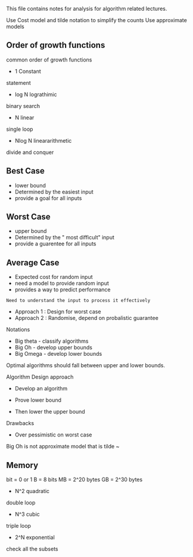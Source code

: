 This file contains notes for analysis for algorithm related lectures.


Use Cost model and tilde notation to simplify the counts
Use approximate models

Order of growth functions
-

common order of growth functions

 * 1 Constant
 
  statement

 * log N lograthimic

  binary search

 * N linear

  single loop

 * Nlog N lineararithmetic

  divide and conquer 




Best Case
-

* lower bound
* Determined by the easiest input
* provide a goal for all inputs

Worst Case
-

* upper bound
* Determined by the " most difficult" input
* provide a guarentee for all inputs


Average Case
-

* Expected cost for random input
* need a model to provide random input
* provides a way to predict performance



`Need to understand the input to process it effectively`

* Approach 1 : Design for worst case
* Approach 2 : Randomise, depend on probalistic guarantee


Notations

* Big theta - classify algorithms
* Big Oh - develop upper bounds
* Big Omega - develop lower bounds


Optimal algorithms should fall between upper and lower bounds.



Algorithm Design approach

* Develop an algorithm
* Prove lower bound

* Then lower the upper bound


Drawbacks

* Over pessimistic on worst case


Big Oh is not approximate model that is tilde ~



Memory
-
bit = 0 or 1
B   = 8 bits
MB  = 2^20 bytes
GB  = 2^30 bytes
 * N^2 quadratic
  
  double loop

 * N^3 cubic
 
  triple loop

 * 2^N exponential
  
  check all the subsets
